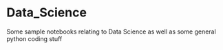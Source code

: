 # Data_Science
Some sample notebooks relating to Data Science as well as some general python coding stuff
